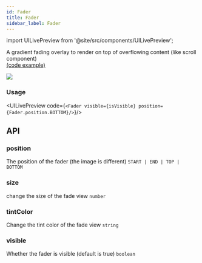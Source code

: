 ```yaml
---
id: Fader
title: Fader
sidebar_label: Fader
---
```


import UILivePreview from '@site/src/components/UILivePreview';

A gradient fading overlay to render on top of overflowing content (like scroll component)  
[(code example)](https://github.com/wix/react-native-ui-lib/blob/master/demo/src/screens/componentScreens/FaderScreen.tsx)
<div style={{display: 'flex', flexDirection: 'row', overflowX: 'auto', maxHeight: '500px', alignItems: 'center'}}><img style={{maxHeight: '420px'}} src={'https://github.com/wix/react-native-ui-lib/blob/master/demo/showcase/Fader/Fader.gif?raw=true'}/>

</div>

### Usage
<UILivePreview code={`<Fader visible={isVisible} position={Fader.position.BOTTOM}/>`}/>

## API
### position
The position of the fader (the image is different)
`START | END | TOP | BOTTOM ` 

### size
change the size of the fade view
`number ` 

### tintColor
Change the tint color of the fade view
`string ` 

### visible
Whether the fader is visible (default is true)
`boolean ` 


